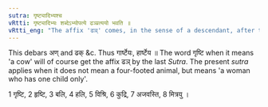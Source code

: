 ```yaml
---
sutra: गृष्ट्यादिभ्यश्च
vRtti: गृष्ट्यादिभ्यः शब्देऽभ्योपत्ये ढञ्प्रत्ययो भवति ॥
vRtti_eng: "The affix 'ढञ्' comes, in the sense of a descendant, after the words 'गृष्टि' &c."
---
```

This debars अण् and ढक् &c. Thus गार्ष्टेयः, हार्ष्टेय ॥ The word गृष्टि when it means 'a cow' will of course get the affix ढञ् by the last _Sutra_. The present _sutra_ applies when it does not mean a four-footed animal, but means 'a woman who has one child only'.

1 गृष्टि, 2 हृष्टि, 3 बलि, 4 हलि, 5 विश्रि, 6 कुद्रि, 7 अजवस्ति, 8 मित्रयु ।
